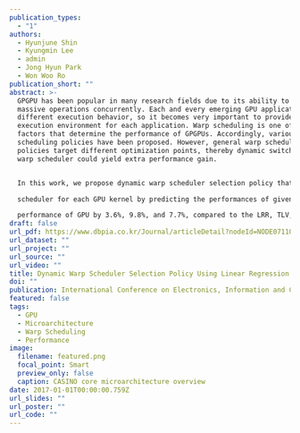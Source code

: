```yaml
---
publication_types:
  - "1"
authors:
  - Hyunjune Shin
  - Kyungmin Lee
  - admin
  - Jong Hyun Park
  - Won Woo Ro
publication_short: ""
abstract: >-
  GPGPU has been popular in many research fields due to its ability to execute
  massive operations concurrently. Each and every emerging GPU application shows
  different execution behavior, so it becomes very important to provide suitable
  execution environment for each application. Warp scheduling is one of the key
  factors that determine the performance of GPGPUs. Accordingly, various warp
  scheduling policies have been proposed. However, general warp scheduling
  policies target different optimization points, thereby dynamic switching of
  warp scheduler could yield extra performance gain. 


  In this work, we propose dynamic warp scheduler selection policy that dynamically selects the optimal warp

  scheduler for each GPU kernel by predicting the performances of given warp scheduling policies. We consider three policies: LRR, TLV, and GTO. Scheduler selection is performed based on multiple linear regression by monitoring architectural events dynamically. Our evaluation results show that proposed scheme improves

  performance of GPU by 3.6%, 9.8%, and 7.7%, compared to the LRR, TLV, and GTO, respectively.
draft: false
url_pdf: https://www.dbpia.co.kr/Journal/articleDetail?nodeId=NODE07110631
url_dataset: ""
url_project: ""
url_source: ""
url_video: ""
title: Dynamic Warp Scheduler Selection Policy Using Linear Regression for GPUs
doi: ""
publication: International Conference on Electronics, Information and Communication (ICEIC)
featured: false
tags:
  - GPU
  - Microarchitecture
  - Warp Scheduling
  - Performance
image:
  filename: featured.png
  focal_point: Smart
  preview_only: false
  caption: CASINO core microarchitecture overview
date: 2017-01-01T00:00:00.759Z
url_slides: ""
url_poster: ""
url_code: ""
---
```

